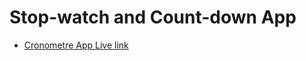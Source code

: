  
# Stop-watch and Count-down App


- <a href="https://updown-count.netlify.app/" target="_blank">Cronometre App Live link</a>

